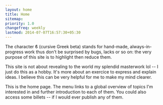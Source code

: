 ```yaml
---
layout: home
title: Home
sitemap:
priority: 1.0
changefreq: weekly
lastmod: 2014-07-07T16:57:30+05:30
---
```


The character ϐ (cursive Greek beta) stands for hand-made, always-in-progress work thus don't be surprised by bugs, lacks or so on: the very purpose of this site is to highlight then reduce them. 

This site is not about revealing to the world my splendid masterwork lol -- I just do this as a hobby. It's more about an exercice to express and explain ideas. I believe this can be very helpful for me to make my mind clearer.

This is the home page. The menu links to a global overview of topics I'm interested in and further introduction to each of them. You could also access some billets -- if I would ever publish any of them.
